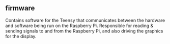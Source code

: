 ## firmware

Contains software for the Teensy that communicates between the hardware and software being run on the Raspberry Pi. Responsible for reading & sending signals to and from the Raspberry Pi, and also driving the graphics for the display.
